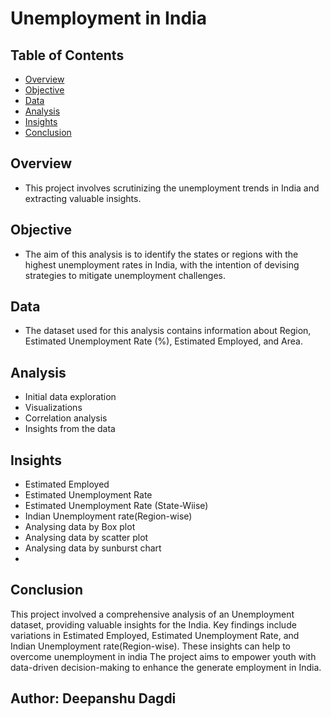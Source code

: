 # Unemployment in India

## Table of Contents
- [Overview](#overview)
- [Objective](#objective)
- [Data](#data)
- [Analysis](#analysis)
- [Insights](#insights)
- [Conclusion](#conclusion)

## Overview
- This project involves scrutinizing the unemployment trends in India and extracting valuable insights.

## Objective
- The aim of this analysis is to identify the states or regions with the highest unemployment rates in India, with the intention of devising strategies to mitigate unemployment challenges.

## Data
- The dataset used for this analysis contains information about Region, Estimated Unemployment Rate (%), Estimated Employed, and Area.

## Analysis
- Initial data exploration
- Visualizations 
- Correlation analysis
- Insights from the data

## Insights

- Estimated Employed
- Estimated Unemployment Rate
- Estimated Unemployment Rate (State-Wiise)
- Indian Unemployment rate(Region-wise)
- Analysing data by Box plot
- Analysing data by scatter plot
- Analysing data by sunburst chart
-

## Conclusion
This project involved a comprehensive analysis of an Unemployment dataset, providing valuable insights for the India. Key findings include variations in Estimated Employed, Estimated Unemployment Rate, and Indian Unemployment rate(Region-wise). These insights can help to overcome unemployment in india The project aims to empower youth with data-driven decision-making to enhance the generate employment in India.


## Author: Deepanshu Dagdi


